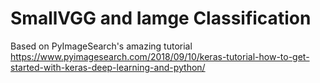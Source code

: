 # SmallVGG and Iamge Classification
Based on PyImageSearch's amazing tutorial 
https://www.pyimagesearch.com/2018/09/10/keras-tutorial-how-to-get-started-with-keras-deep-learning-and-python/